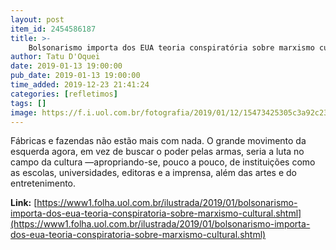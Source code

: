 ```yaml
---
layout: post
item_id: 2454586187
title: >-
    Bolsonarismo importa dos EUA teoria conspiratória sobre marxismo cultural
author: Tatu D'Oquei
date: 2019-01-13 19:00:00
pub_date: 2019-01-13 19:00:00
time_added: 2019-12-23 21:41:24
categories: [refletimos]
tags: []
image: https://f.i.uol.com.br/fotografia/2019/01/12/15473425305c3a92c233f0e_1547342530_3x2_xl.jpg
---
```


Fábricas e fazendas não estão mais com nada. O grande movimento da esquerda agora, em vez de buscar o poder pelas armas, seria a luta no campo da cultura —apropriando-se, pouco a pouco, de instituições como as escolas, universidades, editoras e a imprensa, além das artes e do entretenimento.

**Link:** [https://www1.folha.uol.com.br/ilustrada/2019/01/bolsonarismo-importa-dos-eua-teoria-conspiratoria-sobre-marxismo-cultural.shtml](https://www1.folha.uol.com.br/ilustrada/2019/01/bolsonarismo-importa-dos-eua-teoria-conspiratoria-sobre-marxismo-cultural.shtml)

